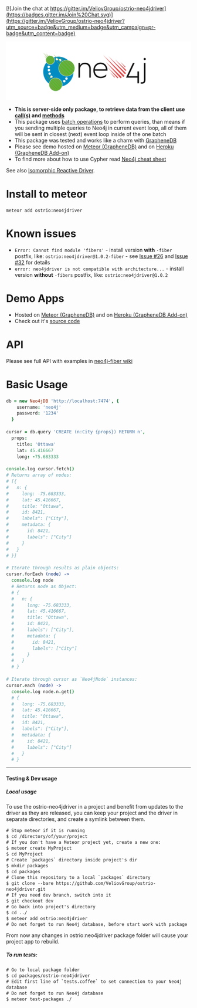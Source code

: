 [![Join the chat at https://gitter.im/VeliovGroup/ostrio-neo4jdriver](https://badges.gitter.im/Join%20Chat.svg)](https://gitter.im/VeliovGroup/ostrio-neo4jdriver?utm_source=badge&utm_medium=badge&utm_campaign=pr-badge&utm_content=badge)

![Neo4j Driver](https://raw.githubusercontent.com/VeliovGroup/ostrio-Neo4jdriver/master/logo.min.png)

 - __This is server-side only package, to retrieve data from the client use [call(s)](http://docs.meteor.com/#/full/meteor_call) and [methods](http://docs.meteor.com/#/full/meteor_methods)__
 - This package uses [batch operations](http://neo4j.com/docs/2.2.5/rest-api-batch-ops.html) to perform queries, than means if you sending multiple queries to Neo4j in current event loop, all of them will be sent in closest (next) event loop inside of the one batch
 - This package was tested and works like a charm with [GrapheneDB](http://www.graphenedb.com)
 - Please see demo hosted on [Meteor (GrapheneDB)](http://neo4j-graph.meteor.com) and on [Heroku (GrapheneDB Add-on)](http://neo4j-graph.herokuapp.com)
 - To find more about how to use Cypher read [Neo4j cheat sheet](http://neo4j.com/docs/2.2.5/cypher-refcard)

See also [Isomorphic Reactive Driver](https://github.com/VeliovGroup/ostrio-Neo4jreactivity).

Install to meteor
=======
```
meteor add ostrio:neo4jdriver
```

Known issues
=======
 - `Error: Cannot find module 'fibers'` - install version __with__ `-fiber` postfix, like: `ostrio:neo4jdriver@1.0.2-fiber` - see [Issue #26](https://github.com/VeliovGroup/ostrio-neo4jdriver/issues/26) and [Issue #32](https://github.com/VeliovGroup/ostrio-neo4jdriver/issues/32) for details
 - `error: neo4jdriver is not compatible with architecture...` - install version __without__ `-fibers` postfix, like: `ostrio:neo4jdriver@1.0.2`

Demo Apps
=======
 - Hosted on [Meteor (GrapheneDB)](http://neo4j-graph.meteor.com) and on [Heroku (GrapheneDB Add-on)](http://neo4j-graph.herokuapp.com)
 - Check out it's [source code](https://github.com/VeliovGroup/ostrio-neo4jdriver/tree/master/demo)

API
=======
Please see full API with examples in [neo4j-fiber wiki](https://github.com/VeliovGroup/neo4j-fiber/wiki)

Basic Usage
=======
```coffeescript
db = new Neo4jDB 'http://localhost:7474', {
    username: 'neo4j'
    password: '1234'
  }
  
cursor = db.query 'CREATE (n:City {props}) RETURN n', 
  props: 
    title: 'Ottawa'
    lat: 45.416667
    long: -75.683333

console.log cursor.fetch()
# Returns array of nodes:
# [{
#   n: {
#     long: -75.683333,
#     lat: 45.416667,
#     title: "Ottawa",
#     id: 8421,
#     labels": ["City"],
#     metadata: {
#       id: 8421,
#       labels": ["City"]
#     }
#   }
# }]

# Iterate through results as plain objects:
cursor.forEach (node) ->
  console.log node
  # Returns node as Object:
  # {
  #   n: {
  #     long: -75.683333,
  #     lat: 45.416667,
  #     title: "Ottawa",
  #     id: 8421,
  #     labels": ["City"],
  #     metadata: {
  #       id: 8421,
  #       labels": ["City"]
  #     }
  #   }
  # }

# Iterate through cursor as `Neo4jNode` instances:
cursor.each (node) ->
  console.log node.n.get()
  # {
  #   long: -75.683333,
  #   lat: 45.416667,
  #   title: "Ottawa",
  #   id: 8421,
  #   labels": ["City"],
  #   metadata: {
  #     id: 8421,
  #     labels": ["City"]
  #   }
  # }
```

-----
#### Testing & Dev usage

##### Local usage

To use the ostrio-neo4jdriver in a project and benefit from updates to the driver as they are released, you can keep your project and the driver in separate directories, and create a symlink between them.

```shell
# Stop meteor if it is running
$ cd /directory/of/your/project
# If you don't have a Meteor project yet, create a new one:
$ meteor create MyProject
$ cd MyProject
# Create `packages` directory inside project's dir
$ mkdir packages
$ cd packages
# Clone this repository to a local `packages` directory
$ git clone --bare https://github.com/VeliovGroup/ostrio-neo4jdriver.git
# If you need dev branch, switch into it
$ git checkout dev
# Go back into project's directory
$ cd ../
$ meteor add ostrio:neo4jdriver
# Do not forget to run Neo4j database, before start work with package
```

From now any changes in ostrio:neo4jdriver package folder will cause your project app to rebuild.


##### To run tests:
```shell
# Go to local package folder
$ cd packages/ostrio-neo4jdriver
# Edit first line of `tests.coffee` to set connection to your Neo4j database
# Do not forget to run Neo4j database
$ meteor test-packages ./
```

